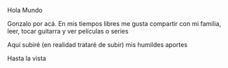 Hola  Mundo

Gonzalo por acá.
En mis tiempos libres me gusta compartir con mi familia, leer, tocar guitarra y ver películas o series

Aquí subiré (en realidad trataré de subir) mis humildes aportes

Hasta la vista

